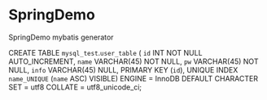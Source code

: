 # SpringDemo
SpringDemo
mybatis generator


CREATE TABLE `mysql_test`.`user_table` (
  `id` INT NOT NULL AUTO_INCREMENT,
  `name` VARCHAR(45) NOT NULL,
  `pw` VARCHAR(45) NOT NULL,
  `info` VARCHAR(45) NULL,
  PRIMARY KEY (`id`),
  UNIQUE INDEX `name_UNIQUE` (`name` ASC) VISIBLE)
ENGINE = InnoDB
DEFAULT CHARACTER SET = utf8
COLLATE = utf8_unicode_ci;